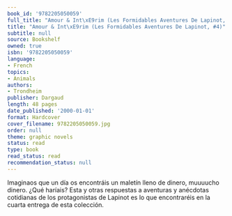 ```yaml
---
book_id: '9782205050059'
full_title: "Amour & Int\xE9rim (Les Formidables Aventures De Lapinot, #4)"
title: "Amour & Int\xE9rim (Les Formidables Aventures De Lapinot, #4)"
subtitle: null
source: Bookshelf
owned: true
isbn: '9782205050059'
language:
- French
topics:
- Animals
authors:
- Trondheim
publisher: Dargaud
length: 48 pages
date_published: '2000-01-01'
format: Hardcover
cover_filename: 9782205050059.jpg
order: null
theme: graphic novels
status: read
type: book
read_status: read
recommendation_status: null
---
```

Imaginaos que un día os encontráis un maletín lleno de dinero, muuuucho dinero.
¿Qué haríais?
Esta y otras respuestas a aventuras y anécdotas cotidianas de los protagonistas de Lapinot es lo que encontraréis en la cuarta entrega de esta colección.
